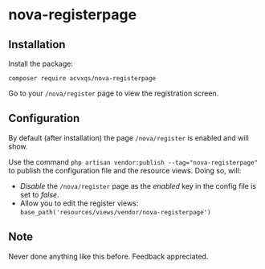 # nova-registerpage

## Installation

Install the package:

`composer require acvxqs/nova-registerpage`

Go to your `/nova/register` page to view the registration screen.

## Configuration

By default (after installation) the page `/nova/register` is enabled and will show.

Use the command `php artisan vendor:publish --tag="nova-registerpage"` to publish the configuration file and the resource views. Doing so, will:

- _Disable_ the `/nova/register` page as the _enabled_ key in the config file is set to _false_.
- Allow you to edit the register views: `base_path('resources/views/vendor/nova-registerpage')`

## Note

Never done anything like this before. Feedback appreciated. 

